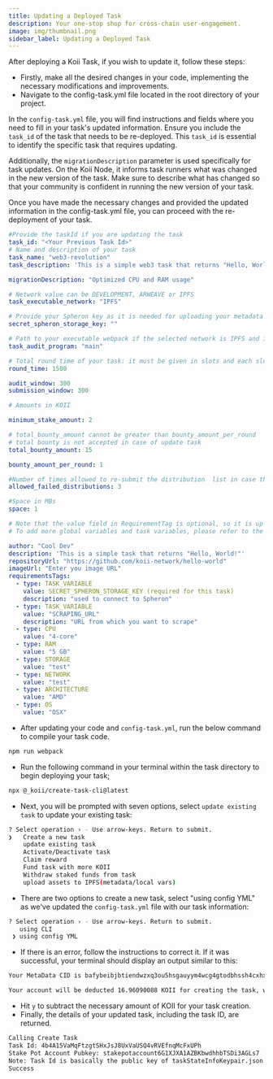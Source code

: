 ```yaml
---
title: Updating a Deployed Task
description: Your one-stop shop for cross-chain user-engagement.
image: img/thumbnail.png
sidebar_label: Updating a Deployed Task
---
```


After deploying a Koii Task, if you wish to update it, follow these steps:

- Firstly, make all the desired changes in your code, implementing the necessary modifications and improvements.
- Navigate to the config-task.yml file located in the root directory of your project.

In the `config-task.yml` file, you will find instructions and fields where you need to fill in your task's updated information. Ensure you include the `task_id` of the task that needs to be re-deployed. This `task_id` is essential to identify the specific task that requires updating.

Additionally, the `migrationDescription` parameter is used specifically for task updates. On the Koii Node, it informs task runners what was changed in the new version of the task. Make sure to describe what has changed so that your community is confident in running the new version of your task.

Once you have made the necessary changes and provided the updated information in the config-task.yml file, you can proceed with the re-deployment of your task.

```yml
#Provide the taskId if you are updating the task
task_id: "<Your Previous Task Id>"
# Name and description of your task
task_name: "web3-revolution"
task_description: 'This is a simple web3 task that returns "Hello, World!"'

migrationDescription: "Optimized CPU and RAM usage"

# Network value can be DEVELOPMENT, ARWEAVE or IPFS
task_executable_network: "IPFS"

# Provide your Spheron key as it is needed for uploading your metadata
secret_spheron_storage_key: ""

# Path to your executable webpack if the selected network is IPFS and in case of DEVELOPMENT  name it as main
task_audit_program: "main"

# Total round time of your task: it must be given in slots and each slot is roughly equal to 4ms
round_time: 1500

audit_window: 300
submission_window: 300

# Amounts in KOII

minimum_stake_amount: 2

# total_bounty_amount cannot be greater than bounty_amount_per_round
# total bounty is not accepted in case of update task
total_bounty_amount: 15

bounty_amount_per_round: 1

#Number of times allowed to re-submit the distribution  list in case the distribution list is audited
allowed_failed_distributions: 3

#Space in MBs
space: 1

# Note that the value field in RequirementTag is optional, so it is up to you to include it or not based on your use case.
# To add more global variables and task variables, please refer to the type, value, and description format shown below

author: "Cool Dev"
description: 'This is a simple task that returns "Hello, World!"'
repositoryUrl: "https://github.com/koii-network/hello-world"
imageUrl: "Enter you image URL"
requirementsTags:
  - type: TASK_VARIABLE
    value: SECRET_SPHERON_STORAGE_KEY (required for this task)
    description: "used to connect to Spheron"
  - type: TASK_VARIABLE
    value: "SCRAPING_URL"
    description: "URL from which you want to scrape"
  - type: CPU
    value: "4-core"
  - type: RAM
    value: "5 GB"
  - type: STORAGE
    value: "test"
  - type: NETWORK
    value: "test"
  - type: ARCHITECTURE
    value: "AMD"
  - type: OS
    value: "OSX"
```

- After updating your code and `config-task.yml`, run the below command to compile your task code.

```bash
npm run webpack
```

- Run the following command in your terminal within the task directory to begin deploying your task;

```bash
npx @_koii/create-task-cli@latest
```

- Next, you will be prompted with seven options, select `update existing task` to update your existing task:

```bash
? Select operation › - Use arrow-keys. Return to submit.
❯   Create a new task
    update existing task
    Activate/Deactivate task
    Claim reward
    Fund task with more KOII
    Withdraw staked funds from task
    upload assets to IPFS(metadata/local vars)
```

- There are two options to create a new task, select "using config YML" as we've updated the `config-task.yml` file with our task information:

```bash
? Select operation › - Use arrow-keys. Return to submit.
   using CLI
 ❯ using config YML
```

- If there is an error, follow the instructions to correct it. If it was successful, your terminal should display an output similar to this:

```bash
Your MetaData CID is bafybeibjbtiendwzxq3ou5hsgauyym4wcg4gtodbhssh4cxhxdipqibrrm/metadata.json

Your account will be deducted 16.96090088 KOII for creating the task, which includes the rent exemption(6.96090088 KOII) and bounty amount fees is taken from the last task›
```

- Hit `y` to subtract the necessary amount of KOII for your task creation.
- Finally, the details of your updated task, including the task ID, are returned.

```bash
Calling Create Task
Task Id: 4b4A15VaMqFtzgtSHxJsJ8UxVaUSQ4vRVEfnqMcFxUPh
Stake Pot Account Pubkey: stakepotaccount6G1XJXA1AZBKbwdhhbTSDi3AGLs7
Note: Task Id is basically the public key of taskStateInfoKeypair.json
Success
```
